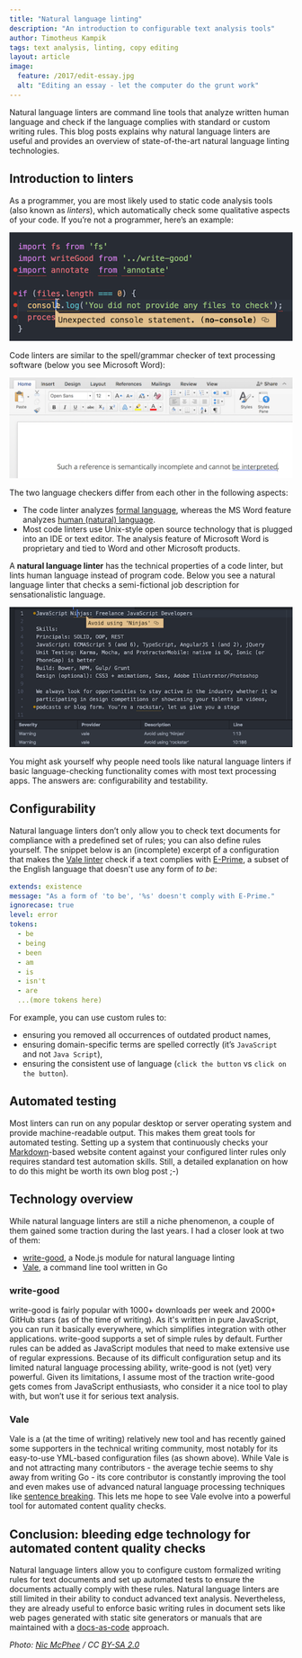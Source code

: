 ```yaml
---
title: "Natural language linting"
description: "An introduction to configurable text analysis tools"
author: Timotheus Kampik
tags: text analysis, linting, copy editing
layout: article
image:
  feature: /2017/edit-essay.jpg
  alt: "Editing an essay - let the computer do the grunt work"
---
```


Natural language linters are command line tools that analyze written human language and check if the language complies with standard or custom writing rules.
This blog posts explains why natural language linters are useful and provides an overview of state-of-the-art natural language linting technologies.

## Introduction to linters
As a programmer, you are most likely used to static code analysis tools (also known as *linters*), which automatically check some qualitative aspects of your code. If you’re not a programmer, here’s an example:

![](../2017/linting.png)

Code linters are similar to the spell/grammar checker of text processing software (below you see Microsoft Word):

![](../2017/ms_word_linting.png)

The two language checkers differ from each other in the following aspects:

* The code linter analyzes [formal language](https://en.wikipedia.org/wiki/Formal_language), whereas the MS Word feature analyzes [human (natural) language](https://en.wikipedia.org/wiki/Natural_language).
* Most code linters use Unix-style open source technology that is plugged into an IDE or text editor.
 The analysis feature of Microsoft Word is proprietary and tied to Word and other Microsoft products.

A **natural language linter** has the technical properties of a code linter, but lints human language instead of program code.
Below you see a natural language linter that checks a semi-fictional job description for sensationalistic language.

![](../2017/vale-lint.png)

You might ask yourself why people need tools like natural language linters if basic language-checking functionality comes with most text processing apps. The answers are: configurability and testability.

## Configurability
Natural language linters don’t only allow you to check text documents for compliance with a predefined set of rules; you can also define rules yourself.
The snippet below is an (incomplete) excerpt of a configuration that makes the [Vale linter](https://github.com/ValeLint/vale) check if a text complies with [E-Prime](https://en.wikipedia.org/wiki/E-Prime), a subset of the English language that doesn't use any form of *to be*:

```yml
extends: existence
message: "As a form of 'to be', '%s' doesn't comply with E-Prime."
ignorecase: true
level: error
tokens:
  - be
  - being
  - been
  - am
  - is
  - isn't
  - are
  ...(more tokens here)
```

For example, you can use custom rules to:

* ensuring you removed all occurrences of outdated product names,
* ensuring domain-specific terms are spelled correctly (it’s `JavaScript` and not `Java Script`),
* ensuring the consistent use of language (`click the button` vs `click on the button`).

## Automated testing
Most linters can run on any popular desktop or server operating system and provide machine-readable output.
This makes them great tools for automated testing.
Setting up a system that continuously checks your [Markdown](https://daringfireball.net/projects/markdown/)-based website content against your configured linter rules only requires standard test automation skills.
Still, a detailed explanation on how to do this might be worth its own blog post ;-)

## Technology overview
While natural language linters are still a niche phenomenon, a couple of them gained some traction during the last years.
I had a closer look at two of them:
* [write-good](https://github.com/btford/write-good), a Node.js module for natural language linting
* [Vale](https://github.com/ValeLint/vale), a command line tool written in Go

### write-good
write-good is fairly popular with 1000+ downloads per week and 2000+ GitHub stars (as of the time of writing).
As it's written in pure JavaScript, you can run it basically everywhere, which simplifies integration with other applications.
write-good supports a set of simple rules by default.
Further rules can be added as JavaScript modules that need to make extensive use of regular expressions.
Because of its difficult configuration setup and its limited natural language processing ability, write-good is not (yet) very powerful.
Given its limitations, I assume most of the traction write-good gets comes from JavaScript enthusiasts, who consider it a nice tool to play with, but won’t use it for serious text analysis.

### Vale
Vale is a (at the time of writing) relatively new tool and has recently gained some supporters in the technical writing community, most notably for its easy-to-use YML-based configuration files (as shown above).
While Vale is and not attracting many contributors - the average techie seems to shy away from writing Go - its core contributor is constantly improving the tool and even makes use of advanced natural language processing techniques like [sentence breaking](https://en.wikipedia.org/wiki/Sentence_boundary_disambiguation).
This lets me hope to see Vale evolve into a powerful tool for automated content quality checks.

## Conclusion: bleeding edge technology for automated content quality checks
Natural language linters allow you to configure custom formalized writing rules for text documents and set up automated tests to ensure the documents actually comply with these rules.
Natural language linters are still limited in their ability to conduct advanced text analysis.
Nevertheless, they are already useful to enforce basic writing rules in document sets like web pages generated with static site generators or manuals that are maintained with a [docs-as-code](http://www.writethedocs.org/guide/docs-as-code/) approach.

_Photo: [Nic McPhee](https://www.flickr.com/photos/nics_events/2349632625) / CC [BY-SA 2.0](https://creativecommons.org/licenses/by-sa/2.0/)_
